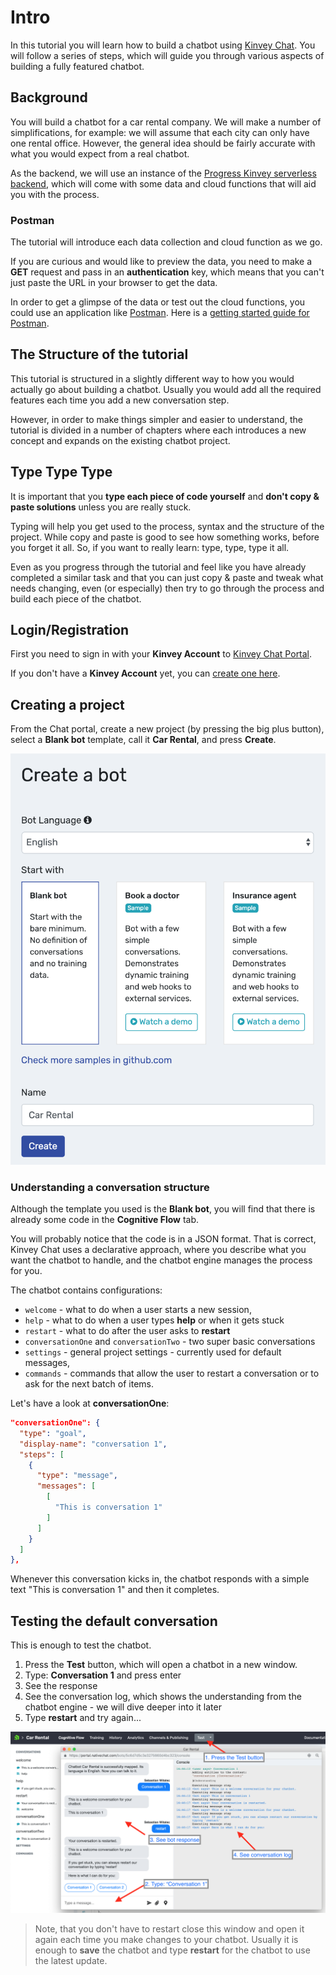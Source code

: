 # Intro

In this tutorial you will learn how to build a chatbot using [Kinvey Chat](https://www.progress.com/kinvey/chat). You will follow a series of steps, which will guide you through various aspects of building a fully featured chatbot.

## Background

You will build a chatbot for a car rental company. We will make a number of simplifications, for example: we will assume that each city can only have one rental office. However, the general idea should be fairly accurate with what you would expect from a real chatbot.

As the backend, we will use an instance of the [Progress Kinvey serverless backend](https://www.progress.com/kinvey), which will come with some data and cloud functions that will aid you with the process. 

### Postman

The tutorial will introduce each data collection and cloud function as we go.

If you are curious and would like to preview the data, you need to make a **GET** request and pass in an **authentication** key, which means that you can't just paste the URL in your browser to get the data.

In order to get a glimpse of the data or test out the cloud functions, you could use an application like [Postman](https://www.getpostman.com/). Here is a [getting started guide for Postman](https://learning.getpostman.com/getting-started/).

## The Structure of the tutorial

This tutorial is structured in a slightly different way to how you would actually go about building a chatbot. Usually you would add all the required features each time you add a new conversation step.

However, in order to make things simpler and easier to understand, the tutorial is divided in a number of chapters where each introduces a new concept and expands on the existing chatbot project.

## Type Type Type

It is important that you **type each piece of code yourself** and **don't copy & paste solutions** unless you are really stuck.

Typing will help you get used to the process, syntax and the structure of the project. While copy and paste is good to see how something works, before you forget it all. So, if you want to really learn: type, type, type it all.

Even as you progress through the tutorial and feel like you have already completed a similar task and that you can just copy & paste and tweak what needs changing, even (or especially) then try to go through the process and build each piece of the chatbot.

## Login/Registration

First you need to sign in with your **Kinvey Account** to [Kinvey Chat Portal](https://bots.kinvey.com/login).

If you don't have a **Kinvey Account** yet, you can [create one here](https://console.kinvey.com/sign-up). 

## Creating a project

From the Chat portal, create a new project (by pressing the big plus button), select a **Blank bot** template, call it **Car Rental**, and press **Create**.

![Create a bot](./img/create-bot.png?raw=true)

### Understanding a conversation structure

Although the template you used is the **Blank bot**, you will find that there is already some code in the **Cognitive Flow** tab.

You will probably notice that the code is in a JSON format. That is correct, Kinvey Chat uses a declarative approach, where you describe what you want the chatbot to handle, and the chatbot engine manages the process for you.

The chatbot contains configurations: 

* `welcome` - what to do when a user starts a new session,
* `help` - what to do when a user types **help** or when it gets stuck
* `restart` - what to do after the user asks to **restart**
* `conversationOne` and `conversationTwo` - two super basic conversations
* `settings` - general project settings - currently used for default messages,
* `commands` - commands that allow the user to restart a conversation or to ask for the next batch of items.

Let's have a look at **conversationOne**:

```json
"conversationOne": {
  "type": "goal",
  "display-name": "conversation 1",
  "steps": [
    {
      "type": "message",
      "messages": [
        [
          "This is conversation 1"
        ]
      ]
    }
  ]
},
```

Whenever this conversation kicks in, the chatbot responds with a simple text "This is conversation 1" and then it completes.

## Testing the default conversation

This is enough to test the chatbot. 

1. Press the **Test** button, which will open a chatbot in a new window.
2. Type: **Conversation 1** and press enter
3. See the response
4. See the conversation log, which shows the understanding from the chatbot engine - we will dive deeper into it later
5. Type **restart** and try again...

![Test](./img/test-conversation-1.png?raw=true)

> Note, that you don't have to restart close this window and open it again each time you make changes to your chatbot. Usually it is enough to **save** the chatbot and type **restart** for the chatbot to use the latest update.
